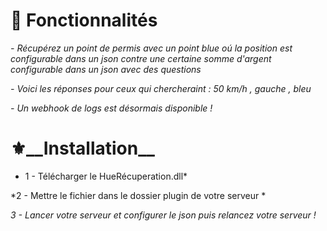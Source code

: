 # __🔧 Fonctionnalités__

*- Récupérez un point de permis avec un point blue oú la position est configurable dans un json contre une certaine somme d'argent configurable dans un json avec des questions*

*- Voici les réponses pour ceux qui chercheraint : 50 km/h , gauche , bleu*

*- Un webhook de logs est désormais disponible !*

# ⚜️__Installation__

* 1 - Télécharger le HueRécuperation.dll*

*2 - Mettre le fichier dans le dossier plugin de votre serveur *

*3 - Lancer votre serveur et configurer le json puis relancez votre serveur !*

